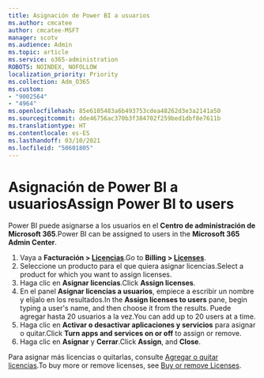 ```yaml
---
title: Asignación de Power BI a usuarios
ms.author: cmcatee
author: cmcatee-MSFT
manager: scotv
ms.audience: Admin
ms.topic: article
ms.service: o365-administration
ROBOTS: NOINDEX, NOFOLLOW
localization_priority: Priority
ms.collection: Adm_O365
ms.custom:
- "9002564"
- "4964"
ms.openlocfilehash: 85e6105483a6b493753cdea48262d3e3a2141a50
ms.sourcegitcommit: dde46756ac370b3f384702f259bed1dbf8e7611b
ms.translationtype: HT
ms.contentlocale: es-ES
ms.lasthandoff: 03/10/2021
ms.locfileid: "50601805"
---
```

# <a name="assign-power-bi-to-users"></a><span data-ttu-id="b94a7-102">Asignación de Power BI a usuarios</span><span class="sxs-lookup"><span data-stu-id="b94a7-102">Assign Power BI to users</span></span>

<span data-ttu-id="b94a7-103">Power BI puede asignarse a los usuarios en el **Centro de administración de Microsoft 365**.</span><span class="sxs-lookup"><span data-stu-id="b94a7-103">Power BI can be assigned to users in the **Microsoft 365 Admin Center**.</span></span>  

1. <span data-ttu-id="b94a7-104">Vaya a **Facturación > [Licencias](https://go.microsoft.com/fwlink/p/?linkid=842264)**.</span><span class="sxs-lookup"><span data-stu-id="b94a7-104">Go to **Billing > [Licenses](https://go.microsoft.com/fwlink/p/?linkid=842264)**.</span></span>
2. <span data-ttu-id="b94a7-105">Seleccione un producto para el que quiera asignar licencias.</span><span class="sxs-lookup"><span data-stu-id="b94a7-105">Select a product for which you want to assign licenses.</span></span>
3. <span data-ttu-id="b94a7-106">Haga clic en **Asignar licencias**.</span><span class="sxs-lookup"><span data-stu-id="b94a7-106">Click **Assign licenses**.</span></span>
4. <span data-ttu-id="b94a7-107">En el panel **Asignar licencias a usuarios**, empiece a escribir un nombre y elíjalo en los resultados.</span><span class="sxs-lookup"><span data-stu-id="b94a7-107">In the **Assign licenses to users** pane, begin typing a user's name, and then choose it from the results.</span></span> <span data-ttu-id="b94a7-108">Puede agregar hasta 20 usuarios a la vez.</span><span class="sxs-lookup"><span data-stu-id="b94a7-108">You can add up to 20 users at a time.</span></span>
5. <span data-ttu-id="b94a7-109">Haga clic en **Activar o desactivar aplicaciones y servicios** para asignar o quitar.</span><span class="sxs-lookup"><span data-stu-id="b94a7-109">Click **Turn apps and services on or off** to assign or remove.</span></span>
6. <span data-ttu-id="b94a7-110">Haga clic en **Asignar** y **Cerrar**.</span><span class="sxs-lookup"><span data-stu-id="b94a7-110">Click **Assign**, and **Close**.</span></span>

<span data-ttu-id="b94a7-111">Para asignar más licencias o quitarlas, consulte [Agregar o quitar licencias](https://docs.microsoft.com/microsoft-365/commerce/licenses/buy-licenses#buy-or-remove-licenses-for-your-business-subscription).</span><span class="sxs-lookup"><span data-stu-id="b94a7-111">To buy more or remove licenses, see [Buy or remove Licenses](https://docs.microsoft.com/microsoft-365/commerce/licenses/buy-licenses#buy-or-remove-licenses-for-your-business-subscription).</span></span>